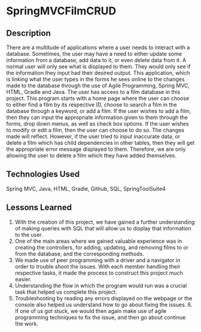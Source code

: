 # SpringMVCFilmCRUD

## Description
There are a multitude of applications where a user needs to interact with a database. Sometimes, the user may have a need to either update some information from a database, add data to it, or even delete data from it. A normal user will only see what is displayed to them. They would only see if the information they input had their desired output. This application, which is linking what the user types in the forms he sees online to the changes made to the database through the use of Agile Programming, Spring MVC, HTML, Gradle and Java. The user has access to a film database in this project. This program starts with a home page where the user can choose to either find a film by its respective ID, choose to search a film in the database through a keyword, or add a film. If the user wishes to add a film, then they can input the appropriate information given to them through the forms, drop down menus, as well as check box options. If the user wishes to modify or edit a film, then the user can choose to do so. The changes made will reflect. However, if the user tried to input inaccurate data, or delete a film which has child dependencies in other tables, then they will get the appropriate error message displayed to them. Therefore, we are only allowing the user to delete a film which they have added themselves. 
## Technologies Used
Spring MVC, Java, HTML, Gradle, Github, SQL, SpringToolSuite4
## Lessons Learned
1. With the creation of this project, we have gained a further understanding of making queries with SQL that will allow us to display that information to the user. 
2. One of the main areas where we gained valuable experience was in creating the controllers, for adding, updating, and removing films to or from the database, and the corresponding methods. 
3. We made use of peer programming with a driver and a navigator in order to trouble shoot the issues. With each member handling their respective tasks, it made the process to construct this project much easier. 
4. Understanding the flow in which the program would run was a crucial task that helped us complete this project. 
5. Troubleshooting by reading any errors displayed on the webpage or the console also helped us understand how to go about fixing the issues. 6. If one of us got stuck, we would then again make use of agile programming techniques to fix the issue, and then go about continue the work. 
